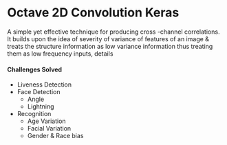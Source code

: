 # Octave 2D Convolution Keras

A simple yet effective technique for producing cross -channel correlations.
It builds upon the idea of severity of variance of features of an image & treats the structure information 
as low variance information thus treating them as low frequency inputs, details 
#### Challenges Solved
* Liveness Detection
* Face Detection
    * Angle
    * Lightning
* Recognition
    * Age Variation
    * Facial Variation
    * Gender & Race bias 
